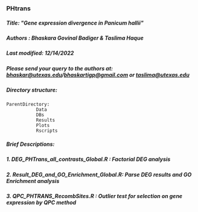 ### PHtrans

##### Title: "Gene expression divergence in *Panicum hallii*"


##### Authors : Bhaskara Govinal Badiger & Taslima Haque                                                                                                 
##### Last modified: 12/14/2022                                                                                        
##### Please send your query to the authors at: bhaskar@utexas.edu/bhaskartigp@gmail.com or taslima@utexas.edu

##### Directory structure:
```
ParentDirectory:
           Data
           DBs
           Results
           Plots
           Rscripts
```
##### Brief Descriptions:
##### 1. DEG_PHTrans_all_contrasts_Global.R : Factorial DEG analysis
##### 2. Result_DEG_and_GO_Enrichment_Global.R: Parse DEG results and GO Enrichment analysis
##### 3. QPC_PHTRANS_RecombSites.R : Outlier test for selection on gene expression by QPC method
